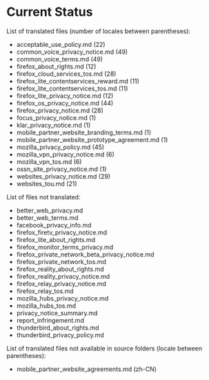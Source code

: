 # Current Status

List of translated files (number of locales between parentheses):
* acceptable_use_policy.md (22)
* common_voice_privacy_notice.md (49)
* common_voice_terms.md (49)
* firefox_about_rights.md (12)
* firefox_cloud_services_tos.md (28)
* firefox_lite_contentservices_reward.md (11)
* firefox_lite_contentservices_tos.md (11)
* firefox_lite_privacy_notice.md (12)
* firefox_os_privacy_notice.md (44)
* firefox_privacy_notice.md (28)
* focus_privacy_notice.md (1)
* klar_privacy_notice.md (1)
* mobile_partner_website_branding_terms.md (1)
* mobile_partner_website_prototype_agreement.md (1)
* mozilla_privacy_policy.md (45)
* mozilla_vpn_privacy_notice.md (6)
* mozilla_vpn_tos.md (6)
* ossn_site_privacy_notice.md (1)
* websites_privacy_notice.md (29)
* websites_tou.md (21)

List of files not translated:
* better_web_privacy.md
* better_web_terms.md
* facebook_privacy_info.md
* firefox_firetv_privacy_notice.md
* firefox_lite_about_rights.md
* firefox_monitor_terms_privacy.md
* firefox_private_network_beta_privacy_notice.md
* firefox_private_network_tos.md
* firefox_reality_about_rights.md
* firefox_reality_privacy_notice.md
* firefox_relay_privacy_notice.md
* firefox_relay_tos.md
* mozilla_hubs_privacy_notice.md
* mozilla_hubs_tos.md
* privacy_notice_summary.md
* report_infringement.md
* thunderbird_about_rights.md
* thunderbird_privacy_policy.md

 List of translated files not available in source folders (locale between parentheses):
* mobile_partner_website_agreements.md (zh-CN)
